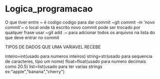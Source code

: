 # Logica_programacao 
O que tiver entre ~ é codigo
codigo para dar commit ~git commit -m 'novo commit'~ o local onde tá escrito novo commit pode ser trocado por qualquer frase
usar ~git add .~ para adcionar todos os arquivos na lista do que deve entrar no commit

TIPOS DE DADOS QUE UMA VARIAVEL RECEBE 

inteiro=int(usado para numeros inteiros)
string=str(usado para sequencia de caracteres, tipo um nome)
float=float(usado para numero decimais como 20.5)
list=list(usado para ter varias strings ex:"apple","banana","cherry")

